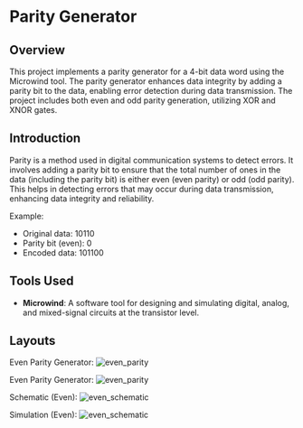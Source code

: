 # Parity Generator

## Overview

This project implements a parity generator for a 4-bit data word using the Microwind tool. The parity generator enhances data integrity by adding a parity bit to the data, enabling error detection during data transmission. The project includes both even and odd parity generation, utilizing XOR and XNOR gates.

## Introduction

Parity is a method used in digital communication systems to detect errors. It involves adding a parity bit to ensure that the total number of ones in the data (including the parity bit) is either even (even parity) or odd (odd parity). This helps in detecting errors that may occur during data transmission, enhancing data integrity and reliability.

Example:
- Original data: 10110
- Parity bit (even): 0
- Encoded data: 101100

## Tools Used

- **Microwind**: A software tool for designing and simulating digital, analog, and mixed-signal circuits at the transistor level.

## Layouts

Even Parity Generator:
<img src='./layout_evenparity' alt='even_parity'>

Even Parity Generator:
<img src='./layout_evenparity' alt='even_parity'>

Schematic (Even):
<img src='./schematic_even' alt='even_schematic'>

Simulation (Even):
<img src='./schematic_even' alt='even_schematic'>
